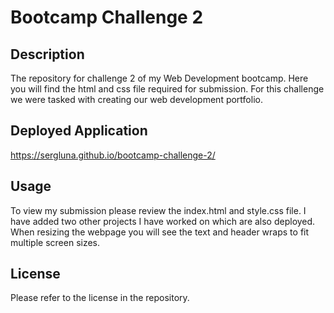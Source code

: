 # Bootcamp Challenge 2

## Description

The repository for challenge 2 of my Web Development bootcamp. Here you will find the html and css file required for submission. For this challenge we were tasked with creating our web development portfolio.

## Deployed Application

https://sergluna.github.io/bootcamp-challenge-2/

## Usage

To view my submission please review the index.html and style.css file. I have added two other projects I have worked on which are also deployed. When resizing the webpage you will see the text and header wraps to fit multiple screen sizes.

## License

Please refer to the license in the repository.

